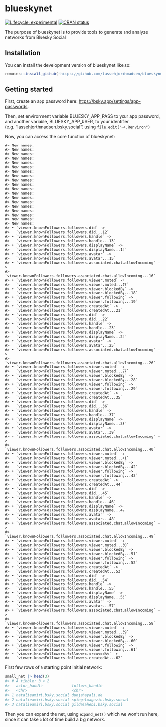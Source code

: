 
<!-- README.md is generated from README.Rmd. Please edit that file -->

# blueskynet

<!-- badges: start -->

[![Lifecycle:
experimental](https://img.shields.io/badge/lifecycle-experimental-orange.svg)](https://lifecycle.r-lib.org/articles/stages.html#experimental)
[![CRAN
status](https://www.r-pkg.org/badges/version/blueskynet)](https://CRAN.R-project.org/package=blueskynet)
<!-- badges: end -->

The purpose of blueskynet is to provide tools to generate and analyze
networks from Bluesky Social

## Installation

You can install the development version of blueskynet like so:

``` r
remotes::install_github("https://github.com/lassehjorthmadsen/blueskynet.git")
```

## Getting started

First, create an app password here:
<https://bsky.app/settings/app-passwords>.

Then, set environment variable BLUESKY_APP_PASS to your app password,
and another variable, BLUESKY_APP_USER, to your identifier
(e.g. “lassehjorthmadsen.bsky.social”) using `file.edit("~/.Renviron")`

Now, you can access the core function of blueskynet:

    #> New names:
    #> New names:
    #> New names:
    #> New names:
    #> New names:
    #> New names:
    #> New names:
    #> New names:
    #> New names:
    #> New names:
    #> New names:
    #> New names:
    #> New names:
    #> New names:
    #> New names:
    #> New names:
    #> New names:
    #> New names:
    #> New names:
    #> • `viewer.knownFollowers.followers.did` ->
    #>   `viewer.knownFollowers.followers.did...12`
    #> • `viewer.knownFollowers.followers.handle` ->
    #>   `viewer.knownFollowers.followers.handle...13`
    #> • `viewer.knownFollowers.followers.displayName` ->
    #>   `viewer.knownFollowers.followers.displayName...14`
    #> • `viewer.knownFollowers.followers.avatar` ->
    #>   `viewer.knownFollowers.followers.avatar...15`
    #> • `viewer.knownFollowers.followers.associated.chat.allowIncoming` ->
    #>   `viewer.knownFollowers.followers.associated.chat.allowIncoming...16`
    #> • `viewer.knownFollowers.followers.viewer.muted` ->
    #>   `viewer.knownFollowers.followers.viewer.muted...17`
    #> • `viewer.knownFollowers.followers.viewer.blockedBy` ->
    #>   `viewer.knownFollowers.followers.viewer.blockedBy...18`
    #> • `viewer.knownFollowers.followers.viewer.following` ->
    #>   `viewer.knownFollowers.followers.viewer.following...19`
    #> • `viewer.knownFollowers.followers.createdAt` ->
    #>   `viewer.knownFollowers.followers.createdAt...21`
    #> • `viewer.knownFollowers.followers.did` ->
    #>   `viewer.knownFollowers.followers.did...22`
    #> • `viewer.knownFollowers.followers.handle` ->
    #>   `viewer.knownFollowers.followers.handle...23`
    #> • `viewer.knownFollowers.followers.displayName` ->
    #>   `viewer.knownFollowers.followers.displayName...24`
    #> • `viewer.knownFollowers.followers.avatar` ->
    #>   `viewer.knownFollowers.followers.avatar...25`
    #> • `viewer.knownFollowers.followers.associated.chat.allowIncoming` ->
    #>   `viewer.knownFollowers.followers.associated.chat.allowIncoming...26`
    #> • `viewer.knownFollowers.followers.viewer.muted` ->
    #>   `viewer.knownFollowers.followers.viewer.muted...27`
    #> • `viewer.knownFollowers.followers.viewer.blockedBy` ->
    #>   `viewer.knownFollowers.followers.viewer.blockedBy...28`
    #> • `viewer.knownFollowers.followers.viewer.following` ->
    #>   `viewer.knownFollowers.followers.viewer.following...29`
    #> • `viewer.knownFollowers.followers.createdAt` ->
    #>   `viewer.knownFollowers.followers.createdAt...35`
    #> • `viewer.knownFollowers.followers.did` ->
    #>   `viewer.knownFollowers.followers.did...36`
    #> • `viewer.knownFollowers.followers.handle` ->
    #>   `viewer.knownFollowers.followers.handle...37`
    #> • `viewer.knownFollowers.followers.displayName` ->
    #>   `viewer.knownFollowers.followers.displayName...38`
    #> • `viewer.knownFollowers.followers.avatar` ->
    #>   `viewer.knownFollowers.followers.avatar...39`
    #> • `viewer.knownFollowers.followers.associated.chat.allowIncoming` ->
    #>   `viewer.knownFollowers.followers.associated.chat.allowIncoming...40`
    #> • `viewer.knownFollowers.followers.viewer.muted` ->
    #>   `viewer.knownFollowers.followers.viewer.muted...41`
    #> • `viewer.knownFollowers.followers.viewer.blockedBy` ->
    #>   `viewer.knownFollowers.followers.viewer.blockedBy...42`
    #> • `viewer.knownFollowers.followers.viewer.following` ->
    #>   `viewer.knownFollowers.followers.viewer.following...43`
    #> • `viewer.knownFollowers.followers.createdAt` ->
    #>   `viewer.knownFollowers.followers.createdAt...44`
    #> • `viewer.knownFollowers.followers.did` ->
    #>   `viewer.knownFollowers.followers.did...45`
    #> • `viewer.knownFollowers.followers.handle` ->
    #>   `viewer.knownFollowers.followers.handle...46`
    #> • `viewer.knownFollowers.followers.displayName` ->
    #>   `viewer.knownFollowers.followers.displayName...47`
    #> • `viewer.knownFollowers.followers.avatar` ->
    #>   `viewer.knownFollowers.followers.avatar...48`
    #> • `viewer.knownFollowers.followers.associated.chat.allowIncoming` ->
    #>   `viewer.knownFollowers.followers.associated.chat.allowIncoming...49`
    #> • `viewer.knownFollowers.followers.viewer.muted` ->
    #>   `viewer.knownFollowers.followers.viewer.muted...50`
    #> • `viewer.knownFollowers.followers.viewer.blockedBy` ->
    #>   `viewer.knownFollowers.followers.viewer.blockedBy...51`
    #> • `viewer.knownFollowers.followers.viewer.following` ->
    #>   `viewer.knownFollowers.followers.viewer.following...52`
    #> • `viewer.knownFollowers.followers.createdAt` ->
    #>   `viewer.knownFollowers.followers.createdAt...53`
    #> • `viewer.knownFollowers.followers.did` ->
    #>   `viewer.knownFollowers.followers.did...54`
    #> • `viewer.knownFollowers.followers.handle` ->
    #>   `viewer.knownFollowers.followers.handle...55`
    #> • `viewer.knownFollowers.followers.displayName` ->
    #>   `viewer.knownFollowers.followers.displayName...56`
    #> • `viewer.knownFollowers.followers.avatar` ->
    #>   `viewer.knownFollowers.followers.avatar...57`
    #> • `viewer.knownFollowers.followers.associated.chat.allowIncoming` ->
    #>   `viewer.knownFollowers.followers.associated.chat.allowIncoming...58`
    #> • `viewer.knownFollowers.followers.viewer.muted` ->
    #>   `viewer.knownFollowers.followers.viewer.muted...59`
    #> • `viewer.knownFollowers.followers.viewer.blockedBy` ->
    #>   `viewer.knownFollowers.followers.viewer.blockedBy...60`
    #> • `viewer.knownFollowers.followers.viewer.following` ->
    #>   `viewer.knownFollowers.followers.viewer.following...61`
    #> • `viewer.knownFollowers.followers.createdAt` ->
    #>   `viewer.knownFollowers.followers.createdAt...62`

First few rows of a starting point initial network:

``` r
small_net |> head(3)
#> # A tibble: 3 × 2
#>   actor_handle             follows_handle            
#>   <chr>                    <chr>                     
#> 1 natalieamiri.bsky.social dunjahayali.de            
#> 2 natalieamiri.bsky.social spiegelmagazin.bsky.social
#> 3 natalieamiri.bsky.social gildasahebi.bsky.social
```

Then you can expand the net, using `expand_net()` which we won’t run
here, since it can take a lot of time build a big network.
